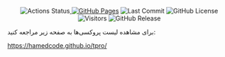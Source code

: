 <p align="center"><!-- Row 1: Core Status Badges -->
  <img src="https://img.shields.io/github/actions/workflow/status/hamedcode/tpro/main.yml?style=for-the-badge&logo=githubactions&logoColor=white" alt="Actions Status"><a href="https://hamedcode.github.io/port-based-v2ray-configs/" target="_blank">
    <img src="https://img.shields.io/badge/github-pages-121013?style=for-the-badge&logo=github&logoColor=white" alt="GitHub Pages"></a>
  <img src="https://img.shields.io/github/last-commit/hamedcode/tpro?style=for-the-badge&logo=git&logoColor=white" alt="Last Commit">
<img alt="GitHub License" src="https://img.shields.io/github/license/Hamedcode/tpro?style=for-the-badge">
<br><!-- Row 2: Stats & Social Badges -->
  <img src="https://komarev.com/ghpvc/?username=hamedcode&repo=tpro&color=blue&style=for-the-badge" alt="Visitors">
  <img alt="GitHub Release" src="https://img.shields.io/github/v/release/hamedcode/tpro?style=for-the-badge">
  




برای مشاهده لیست پروکسی‌ها به صفحه زیر مراجعه کنید:


https://hamedcode.github.io/tpro/
